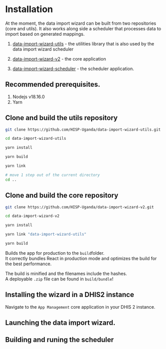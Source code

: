 # Installation
At the moment, the data import wizard can be built from two repositories (core and utils). It also works along side a scheduler that processes data to import based on generated mappings.

1. [data-import-wizard-utils](https://github.com/HISP-Uganda/data-import-wizard-utils.git) - the utilities library that is also used by the data import wizard scheduler

1. [data-import-wizard-v2](https://github.com/HISP-Uganda/data-import-wizard-v2.git) - the core application
1. [data-import-wizard-scheduler](https://github.com/HISP-Uganda/data-import-wizard-v2.git) - the scheduler application.

## Recommended prerequisites.
1. Nodejs v18.16.0
1. Yarn


## Clone and build the utils repository
```bash
git clone https://github.com/HISP-Uganda/data-import-wizard-utils.git

cd data-import-wizard-utils

yarn install

yarn build

yarn link

# move 1 step out of the current directory
cd ..
```

## Clone and build the core repository
```bash
git clone https://github.com/HISP-Uganda/data-import-wizard-v2.git

cd data-import-wizard-v2

yarn install

yarn link "data-import-wizard-utils"

yarn build
```



Builds the app for production to the `build`folder.<br />
It correctly bundles React in production mode and optimizes the build for the best performance.

The build is minified and the filenames include the hashes.<br />
A deployable `.zip` file can be found in `build/bundle`!



## Installing the wizard in a DHIS2 instance

Navigate to the `App Management` core application in your DHIS 2 instance.

## Launching the data import wizard.

## Building and runing the scheduler


